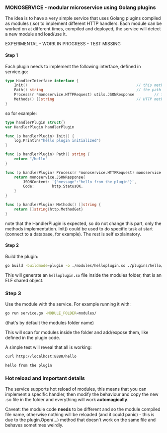 ### MONOSERVICE - modular microservice using Golang plugins

The idea is to have a very simple service that uses Golang plugins compiled as modules (.so) to implement different HTTP handlers.
Each module can be worked on at different times, compiled and deployed, the service will detect a new module and load/use it.

EXPERIMENTAL - WORK IN PROGRESS - TEST MISSING

#### Step 1

Each plugin needs to implement the following interface, defined in service.go:

```go
type HandlerInterface interface {
	Init()                                                 // this method will initialize the module
	Path() string                                          // the path handled
	Process(r *monoservice.HTTPRequest) utils.JSONResponse 		   // the logic for the handler
	Methods() []string                                     // HTTP methods used
}
```

so for example:

```go
type handlerPlugin struct{}
var HandlerPlugin handlerPlugin

func (p handlerPlugin) Init() {
	log.Println("hello plugin initialized")
}

func (p handlerPlugin) Path() string {
	return "/hello"
}

func (p handlerPlugin) Process(r *monoservice.HTTPRequest) monoservice.JSONResponse {
	return monoservice.JSONResponse{
		JSONContent: `{"message":"hello from the plugin"}`,
		Code:        http.StatusOK,
	}
}

func (p handlerPlugin) Methods() []string {
	return []string{http.MethodGet}
}
```

note that the HandlerPlugin is expected, so do not change this part, only the methods implementation.
Init() could be used to do specific task at start (connect to a database, for example). The rest is self explainatory.

#### Step 2

Build the plugin:

```sh
go build -buildmode=plugin -o ./modules/helloplugin.so ./plugins/hello/hello_plugin.go
```

This will generate an ```helloplugin.so``` file inside the modules folder, that is an ELF shared object.

### Step 3

Use the module with the service. For example running it with:

```sh
go run service.go -MODULE_FOLDER=modules/
```

(that's by default the modules folder name)

This will scan for modules inside the folder and add/expose them, like defined in the plugin code.

A simple test will reveal that all is working:

```sh
curl http://localhost:8880/hello 

hello from the plugin
```

### Hot reload and important details

The service supports hot reload of modules, this means that you can implement a specific handler, then modify the behaviour and 
copy the new .so file in the folder and everything will work **automagically**.

Caveat: the module code **needs** to be different and so the module compiled file name, otherwise nothing will be reloaded
(and it could panic) - this is due to the plugin.Open(...) method that doesn't work on the same file and behaves sometimes weirdly.

